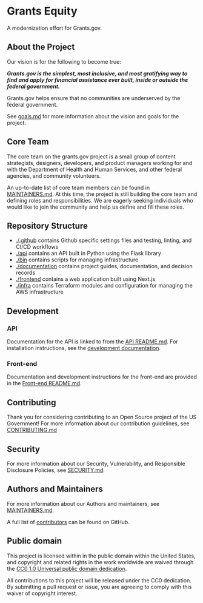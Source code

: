 # Grants Equity

A modernization effort for Grants.gov.

## About the Project

Our vision is for the following to become true:

_**Grants.gov is the simplest, most inclusive, and most gratifying way to find and apply for financial assistance ever built, inside or outside the federal government.**_

Grants.gov helps ensure that no communities are underserved by the federal government.

See [goals.md](./documentation/goals.md) for more information about the vision and goals for the project.

## Core Team

The core team on the grants.gov project is a small group of content strategists, designers, developers, and product managers working for and with the Department of Health and Human Services, and other federal agencies, and community volunteers.

An up-to-date list of core team members can be found in [MAINTAINERS.md](./MAINTAINERS.md). At this time, the project is still building the core team and defining roles and responsibilities. We are eagerly seeking individuals who would like to join the community and help us define and fill these roles. 

## Repository Structure

- [./.github](./.github) contains Github specific settings files and testing, linting, and CI/CD workflows
- [./api](./api) contains an API built in Python using the Flask library
- [./bin](./bin) contains scripts for managing infrastructure
- [./documentation](./documentation) contains project guides, documentation, and decision records
- [./frontend](./frontend) contains a web application built using Next.js
- [./infra](./infra) contains Terraform modules and configuration for managing the AWS infrastructure

## Development

### API

Documentation for the API is linked to from the [API README.md](./api/README.md). For installation instructions, see the [development documentation](./documentation/api/development.md).

### Front-end

Documentation and development instructions for the front-end are provided in the [Front-end README.md](./frontend/README.md).

## Contributing

Thank you for considering contributing to an Open Source project of the US
Government! For more information about our contribution guidelines, see
[CONTRIBUTING.md](CONTRIBUTING.md)

## Security

For more information about our Security, Vulnerability, and Responsible
Disclosure Policies, see [SECURITY.md](SECURITY.md).

## Authors and Maintainers

For more information about our Authors and maintainers, see [MAINTAINERS.md](MAINTAINERS.md).

A full list of [contributors](https://github.com/HHS/grants-equity/graphs/contributors) can be found on GitHub.

## Public domain

This project is licensed within in the public domain within the United States,
and copyright and related rights in the work worldwide are waived through the
[CC0 1.0 Universal public domain
dedication](https://creativecommons.org/publicdomain/zero/1.0/).

All contributions to this project will be released under the CC0 dedication. By
submitting a pull request or issue, you are agreeing to comply with this waiver
of copyright interest.
